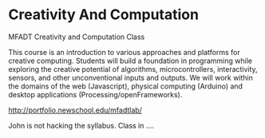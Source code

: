 Creativity And Computation
========================

MFADT Creativity and Computation Class

This course is an introduction to various approaches and platforms for creative computing. Students will build a foundation in programming while exploring the creative potential of algorithms, microcontrollers, interactivity, sensors, and  other unconventional inputs and outputs. We will work within the domains of the web (Javascript), physical computing (Arduino) and desktop applications (Processing/openFrameworks).

http://portfolio.newschool.edu/mfadtlab/

John is not hacking the syllabus. Class in ....
